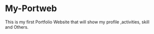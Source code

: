 # My-Portweb
This is my first Portfolio Website that will show my profile ,activities, skill and Others.
